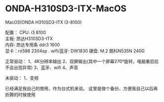 # ONDA-H310SD3-ITX-MacOS
MacOS(ONDA H310SD3-ITX I3-8100)



配置：
CPU: i3 8100  
主板: 昂达H310SD3-ITX  
内存: 昂达专用条 ddr3 1600  
显卡：rx588 2304sp . 
wifi/蓝牙: DW1830
硬盘: M.2 朗科N535N 240G

正常驱动：
1、4K分辨率输出
2、双屏输出(其中一个屏幕270°旋转，电脑重启后不会出现异常)
3、蓝牙、wifi
4、声音

未驱动：
1、变频

已经满足我自己的使用，作为台式机来说。
这里是做个备份，方便我自己以后再折腾的时候使用
